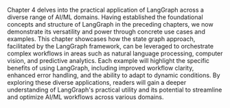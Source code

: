 Chapter 4 delves into the practical application of LangGraph across a diverse range of AI/ML domains.  Having established the foundational concepts and structure of LangGraph in the preceding chapters, we now demonstrate its versatility and power through concrete use cases and examples.  This chapter showcases how the state graph approach, facilitated by the LangGraph framework, can be leveraged to orchestrate complex workflows in areas such as natural language processing, computer vision, and predictive analytics. Each example will highlight the specific benefits of using LangGraph, including improved workflow clarity, enhanced error handling, and the ability to adapt to dynamic conditions. By exploring these diverse applications, readers will gain a deeper understanding of LangGraph's practical utility and its potential to streamline and optimize AI/ML workflows across various domains.

